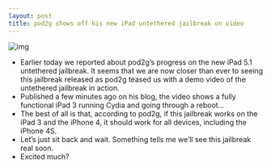 ```yaml
---
layout: post
title: pod2g shows off his new iPad untethered jailbreak on video
---
```

![img](http://media.idownloadblog.com/wp-content/uploads/2012/03/The-new-iPad-3-Jailbreak-untethered-e1331941948600.jpg)
* Earlier today we reported about pod2g’s progress on the new iPad 5.1 untethered jailbreak. It seems that we are now closer than ever to seeing this jailbreak released as pod2g teased us with a demo video of the untethered jailbreak in action.
* Published a few minutes ago on his blog, the video shows a fully functional iPad 3 running Cydia and going through a reboot…
* The best of all is that, according to pod2g, if this jailbreak works on the iPad 3 and the iPhone 4, it should work for all devices, including the iPhone 4S.
* Let’s just sit back and wait. Something tells me we’ll see this jailbreak real soon.
* Excited much?

